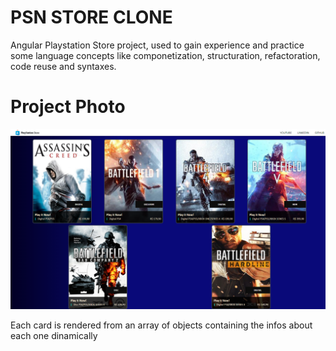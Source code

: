 # PSN STORE CLONE

Angular Playstation Store project, used to gain experience and practice some language concepts like componetization, structuration, refactoration, code reuse and syntaxes.

# Project Photo

![Project](./src/assets/project.png)

Each card is rendered from an array of objects containing the infos about each one dinamically
